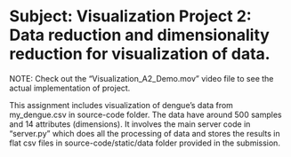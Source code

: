Subject: Visualization
Project 2: Data reduction and dimensionality reduction for visualization of data.
=======================================================================================================

NOTE: Check out the “Visualization_A2_Demo.mov” video file to see the actual implementation of project.

This assignment includes visualization of dengue’s data from my_dengue.csv in source-code folder. 
The data have around 500 samples and 14 attributes (dimensions).
It involves the main server code in “server.py” which does all the processing of data and stores the results in flat csv files in source-code/static/data folder provided in the submission.